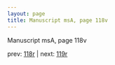 ```yaml
---
layout: page
title: Manuscript msA, page 118v
---
```


Manuscript msA, page 118v

prev:  [118r](../118r) | next:  [119r](../119r)